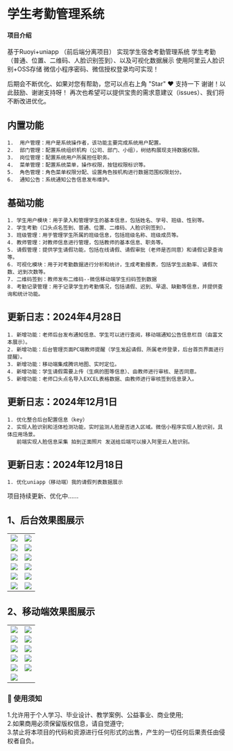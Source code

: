 
# 学生考勤管理系统

#### 项目介绍
基于Ruoyi+uniapp （前后端分离项目） 实现学生宿舍考勤管理系统
学生考勤（普通、位置、二维码、人脸识别签到）、以及可视化数据展示
使用阿里云人脸识别+OSS存储
微信小程序密码、微信授权登录均可实现！

后期会不断优化、如果对您有帮助，您可以点右上角 "Star" ❤️ 支持一下 谢谢！以此鼓励、谢谢支持呀！
再次也希望可以提供宝贵的需求意建议（issues）、我们将不断改进优化。

## 内置功能
~~~
1.  用户管理：用户是系统操作者，该功能主要完成系统用户配置。
2.  部门管理：配置系统组织机构（公司、部门、小组），树结构展现支持数据权限。
3.  岗位管理：配置系统用户所属担任职务。
4.  菜单管理：配置系统菜单，操作权限，按钮权限标识等。
5.  角色管理：角色菜单权限分配、设置角色按机构进行数据范围权限划分。
6.  通知公告：系统通知公告信息发布维护。
~~~

## 基础功能
~~~
1. 学生用户模块：用于录入和管理学生的基本信息，包括姓名、学号、班级、性别等。
2. 学生考勤（口头点名签到、普通、位置、二维码、人脸识别签到）。
3. 班级管理：用于管理学生所属的班级信息，包括班级名称、班级成员等。
4. 教师管理：对教师信息进行管理，包括教师的基本信息、职务等。
5. 请假管理：提供学生请假功能，包括在线请假、请假审批（老师是否同意）和请假记录查询等。
6. 可视化模块：用于对考勤数据进行分析和统计，生成考勤报表，包括学生出勤率、请假次数、迟到次数等。
7. 二维码签到：教师发布二维码--微信移动端学生扫码签到数据
8. 考勤记录管理：用于记录学生的考勤情况，包括请假、迟到、早退、缺勤等信息，并提供查询和统计功能。
~~~

## 更新日志：2024年4月28日
~~~
1. 新增功能：老师后台发布通知信息、学生可以进行查阅，移动端通知公告信息栏目（由富文本展示）。
2. 新增功能：后台管理页面PC端教师提醒（学生发起请假、所属老师登录，后台首页界面进行提醒）。
3. 新增功能：移动端集成腾讯地图、实时定位。
4. 新增功能：学生请假需要上传（生病的图等信息）、由教师进行审核、是否同意。
5. 新增功能：老师口头点名导入EXCEL表格数据、由教师进行审核签到信息录入。
~~~

## 更新日志：2024年12月1日
~~~
1. 优化整合后台配置信息（key）
2. 实现人脸识别和活体检测功能，实时监测人脸是否进入区域。微信小程序实现人脸识别，具体应用场景。
   前端实现人脸信息采集 拍到正面照片 发送给后端可以接入阿里云人脸识别。
~~~

## 更新日志：2024年12月18日
~~~
1. 优化uniapp（移动端）我的请假列表数据展示
~~~
项目持续更新、优化中......

 
## 1、后台效果图展示
<table>
    <tr>
        <td><img src="https://gitee.com/ye-sgui/student-dormitory-check/raw/master/%E5%AD%A6%E7%94%9F%E4%BF%A1%E6%81%AF%E7%AE%A1%E7%90%86.png"/></td>
        <td><img src="https://gitee.com/ye-sgui/student-dormitory-check/raw/master/%E8%BE%85%E5%AF%BC%E5%91%98%E7%AE%A1%E7%90%86.png"/></td>
    </tr>
    <tr>
        <td><img src="https://gitee.com/ye-sgui/student-dormitory-check/raw/master/%E5%AD%A6%E7%94%9F%E8%AF%B7%E5%81%87%E7%AE%A1%E7%90%86.png"/></td>
        <td><img src="https://gitee.com/ye-sgui/student-dormitory-check/raw/master/%E5%AE%BF%E8%88%8D%E6%A5%BC%E5%B1%82%E7%AE%A1%E7%90%86.png"/></td>
    </tr>
    <tr>
        <td><img src="https://gitee.com/ye-sgui/student-dormitory-check/raw/master/%E5%8F%91%E8%B5%B7%E7%AD%BE%E5%88%B0.png"/></td>
        <td><img src="https://gitee.com/ye-sgui/student-dormitory-check/raw/master/%E5%BD%92%E5%AE%BF%E6%8F%90%E9%86%92.png"/></td>
    </tr>	 
    <tr>
        <td><img src="https://gitee.com/ye-sgui/student-dormitory-check/raw/master/%E7%8F%AD%E4%B8%BB%E4%BB%BB%E7%AE%A1%E7%90%86.png"/></td>
        <td><img src="https://gitee.com/ye-sgui/student-dormitory-check/raw/master/%E4%B8%AA%E4%BA%BA%E4%BA%BA%E8%84%B8%E4%B8%8A%E4%BC%A0%E5%90%8E%E5%8F%B0%E5%BA%93.png"/></td>
    </tr>
  <tr>
        <td><img src="https://gitee.com/ye-sgui/student-dormitory-check/raw/master/%E7%AD%BE%E5%88%B0%E6%95%B0%E6%8D%AE.png"/></td>
        <td><img src="https://gitee.com/ye-sgui/student-dormitory-check/raw/master/%E5%BD%93%E6%97%A5%E7%8F%AD%E7%BA%A7%E8%80%83%E5%8B%A4%E6%95%B0%E6%8D%AE.png"/></td>
    </tr>
  <tr>
        <td><img src="https://gitee.com/ye-sgui/student-dormitory-check/raw/master/%E5%BD%93%E6%97%A5%E5%AD%A6%E9%99%A2%E7%8F%AD%E7%BA%A7%E5%AD%A6%E7%94%9F%E8%80%83%E5%8B%A4%E6%95%B0%E6%8D%AE.png"/></td>
        <td><img src="https://gitee.com/ye-sgui/student-dormitory-check/raw/master/%E6%9F%A5%E8%AF%A2%E8%80%83%E5%8B%A4%E8%8C%83%E5%9B%B4%E8%80%83%E5%8B%A4%E6%95%B0%E6%8D%AE.png"/></td>
    </tr>
</table>

## 2、移动端效果图展示
<table>
    <tr>
       <td><img src="https://gitee.com/ye-sgui/student-dormitory-check/raw/master/%E7%A7%BB%E5%8A%A8%E7%99%BB%E5%BD%95.png"/></td>
       <td><img src="https://gitee.com/ye-sgui/student-dormitory-check/raw/master/%E9%A6%96%E9%A1%B5%E7%A7%BB%E5%8A%A8.png"/></td>
    </tr>
    <tr>
        <td><img src="https://gitee.com/ye-sgui/student-dormitory-check/raw/master/%E5%B7%A5%E4%BD%9C%E5%8F%B0%E7%A7%BB%E5%8A%A8.png"/></td>
        <td><img src="https://gitee.com/ye-sgui/student-dormitory-check/raw/master/%E6%88%91%E7%9A%84%E7%8F%AD%E7%BA%A7.png"/></td>
    </tr>
    <tr>
        <td><img src="https://gitee.com/ye-sgui/student-dormitory-check/raw/master/%E6%88%91%E7%9A%84%E5%AE%BF%E8%88%8D.png"/></td>
        <td><img src="https://gitee.com/ye-sgui/student-dormitory-check/raw/master/%E7%A7%BB%E5%8A%A8%E5%8F%91%E8%B5%B7%E7%AD%BE%E5%88%B0.png"/></td>
    </tr>	 
     <tr>
        <td><img src="https://gitee.com/ye-sgui/student-dormitory-check/raw/master/%E7%A7%BB%E5%8A%A8%E4%B8%AA%E4%BA%BA%E4%B8%8A%E4%BC%A0.png"/></td>
        <td><img src="https://gitee.com/ye-sgui/student-dormitory-check/raw/master/%E7%A7%BB%E5%8A%A8%E8%AF%B7%E5%81%87.png"/></td>
    </tr>
   <tr>
        <td><img src="https://gitee.com/ye-sgui/student-dormitory-check/raw/master/%E7%A7%BB%E5%8A%A8%E8%AF%B7%E5%81%87%E6%95%B0%E6%8D%AE.png"/></td>
        <td><img src="https://gitee.com/ye-sgui/student-dormitory-check/raw/master/%E9%80%9A%E7%9F%A5%E5%85%AC%E5%91%8A.png"/></td>
    </tr>
     <tr>
        <td><img src="https://gitee.com/ye-sgui/student-dormitory-check/raw/master/%E7%A7%BB%E5%8A%A8%E6%88%91%E7%9A%84.png"/></td>
    </tr>
</table>



### 🔔 使用须知
1.允许用于个人学习、毕业设计、教学案例、公益事业、商业使用;<br>
2.如果商用必须保留版权信息，请自觉遵守;<br>
3.禁止将本项目的代码和资源进行任何形式的出售，产生的一切任何后果责任由侵权者自负。<br>
